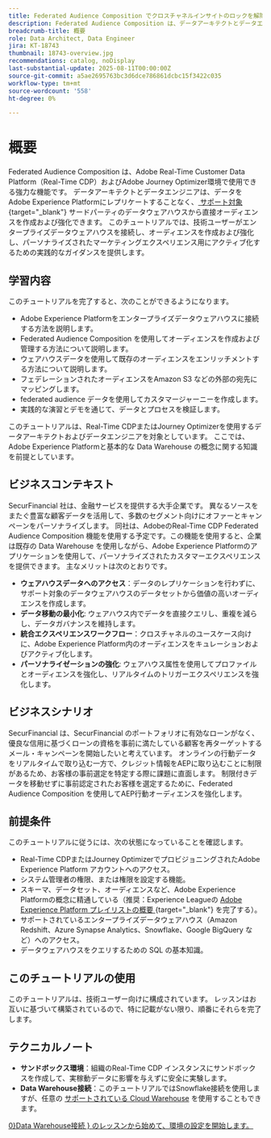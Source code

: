 ```yaml
---
title: Federated Audience Composition でクロスチャネルインサイトのロックを解除
description: Federated Audience Composition は、データアーキテクトとデータエンジニアがサードパーティのデータウェアハウスから直接オーディエンスを作成し、強化できる強力な機能です。
breadcrumb-title: 概要
role: Data Architect, Data Engineer
jira: KT-18743
thumbnail: 18743-overview.jpg
recommendations: catalog, noDisplay
last-substantial-update: 2025-08-11T00:00:00Z
source-git-commit: a5ae2695763bc3d6dce786861dcbc15f3422c035
workflow-type: tm+mt
source-wordcount: '558'
ht-degree: 0%

---
```



# 概要

Federated Audience Composition は、Adobe Real-Time Customer Data Platform（Real-Time CDP）およびAdobe Journey Optimizer環境で使用できる強力な機能です。 データアーキテクトとデータエンジニアは、データをAdobe Experience Platformにレプリケートすることなく、[ サポート対象 ](https://experienceleague.adobe.com/en/docs/federated-audience-composition/using/start/access-prerequisites){target="_blank"} サードパーティのデータウェアハウスから直接オーディエンスを作成および強化できます。 このチュートリアルでは、技術ユーザーがエンタープライズデータウェアハウスを接続し、オーディエンスを作成および強化し、パーソナライズされたマーケティングエクスペリエンス用にアクティブ化するための実践的なガイダンスを提供します。

## 学習内容

このチュートリアルを完了すると、次のことができるようになります。

- Adobe Experience Platformをエンタープライズデータウェアハウスに接続する方法を説明します。
- Federated Audience Composition を使用してオーディエンスを作成および管理する方法について説明します。
- ウェアハウスデータを使用して既存のオーディエンスをエンリッチメントする方法について説明します。
- フェデレーションされたオーディエンスをAmazon S3 などの外部の宛先にマッピングします。
- federated audience データを使用してカスタマージャーニーを作成します。
- 実践的な演習とデモを通じて、データとプロセスを検証します。

このチュートリアルは、Real-Time CDPまたはJourney Optimizerを使用するデータアーキテクトおよびデータエンジニアを対象としています。 ここでは、Adobe Experience Platformと基本的な Data Warehouse の概念に関する知識を前提としています。

## ビジネスコンテキスト

SecurFinancial 社は、金融サービスを提供する大手企業です。 異なるソースをまたぐ豊富な顧客データを活用して、多数のセグメント向けにオファーとキャンペーンをパーソナライズします。 同社は、AdobeのReal-Time CDP Federated Audience Composition 機能を使用する予定です。この機能を使用すると、企業は既存の Data Warehouse を使用しながら、Adobe Experience Platformのアプリケーションを使用して、パーソナライズされたカスタマーエクスペリエンスを提供できます。 主なメリットは次のとおりです。

- **ウェアハウスデータへのアクセス**：データのレプリケーションを行わずに、サポート対象のデータウェアハウスのデータセットから価値の高いオーディエンスを作成します。
- **データ移動の最小化**: ウェアハウス内でデータを直接クエリし、重複を減らし、データガバナンスを維持します。
- **統合エクスペリエンスワークフロー**：クロスチャネルのユースケース向けに、Adobe Experience Platform内のオーディエンスをキュレーションおよびアクティブ化します。
- **パーソナライゼーションの強化**: ウェアハウス属性を使用してプロファイルとオーディエンスを強化し、リアルタイムのトリガーエクスペリエンスを強化します。

## ビジネスシナリオ

SecurFinancial は、SecurFinancial のポートフォリオに有効なローンがなく、優良な信用に基づくローンの資格を事前に満たしている顧客を再ターゲットするメール・キャンペーンを開始したいと考えています。 オンラインの行動データをリアルタイムで取り込む一方で、クレジット情報をAEPに取り込むことに制限があるため、お客様の事前選定を特定する際に課題に直面します。 制限付きデータを移動せずに事前認定されたお客様を選定するために、Federated Audience Composition を使用してAEP行動オーディエンスを強化します。



## 前提条件

このチュートリアルに従うには、次の状態になっていることを確認します。

- Real-Time CDPまたはJourney OptimizerでプロビジョニングされたAdobe Experience Platform アカウントへのアクセス。
- システム管理者の権限、または権限を設定する機能。
- スキーマ、データセット、オーディエンスなど、Adobe Experience Platformの概念に精通している（推奨：Experience Leagueの [Adobe Experience Platform プレイリストの概要 ](https://experienceleague.adobe.com/en/playlists/experience-platform-introduction?lang=en){target="_blank"} を完了する）。
- サポートされているエンタープライズデータウェアハウス（Amazon Redshift、Azure Synapse Analytics、Snowflake、Google BigQuery など）へのアクセス。
- データウェアハウスをクエリするための SQL の基本知識。

## このチュートリアルの使用

このチュートリアルは、技術ユーザー向けに構成されています。 レッスンはお互いに基づいて構築されているので、特に記載がない限り、順番にそれらを完了します。

## テクニカルノート

- **サンドボックス環境**：組織のReal-Time CDP インスタンスにサンドボックスを作成して、実稼動データに影響を与えずに安全に実験します。
- **Data Warehouse接続**：このチュートリアルではSnowflake接続を使用しますが、任意の [ サポートされている Cloud Warehouse](https://experienceleague.adobe.com/en/docs/federated-audience-composition/using/start/access-prerequisites) を使用することもできます。

[0}Data Warehouse接続 } のレッスンから始めて、環境の設定を開始します。](data-warehouse-connection.md)
